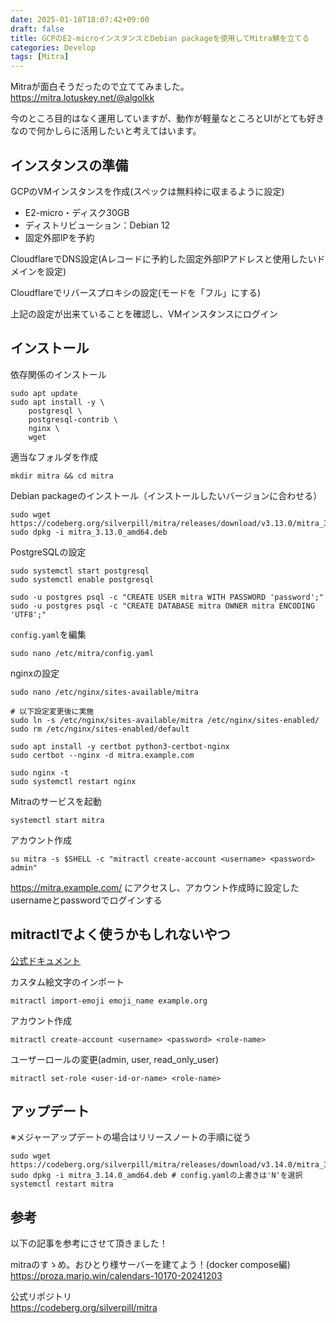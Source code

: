```yaml
---
date: 2025-01-18T18:07:42+09:00
draft: false
title: GCPのE2-microインスタンスとDebian packageを使用してMitra鯖を立てる
categories: Develop
tags: [Mitra]
---
```

Mitraが面白そうだったので立ててみました。  
https://mitra.lotuskey.net/@algolkk  

今のところ目的はなく運用していますが、動作が軽量なところとUIがとても好きなので何かしらに活用したいと考えてはいます。

## インスタンスの準備

GCPのVMインスタンスを作成(スペックは無料枠に収まるように設定)
- E2-micro・ディスク30GB
- ディストリビューション：Debian 12
- 固定外部IPを予約

CloudflareでDNS設定(Aレコードに予約した固定外部IPアドレスと使用したいドメインを設定)

Cloudflareでリバースプロキシの設定(モードを「フル」にする)

上記の設定が出来ていることを確認し、VMインスタンスにログイン

## インストール

依存関係のインストール
```
sudo apt update
sudo apt install -y \
    postgresql \
    postgresql-contrib \
    nginx \
    wget
```

適当なフォルダを作成
```
mkdir mitra && cd mitra
```

Debian packageのインストール（インストールしたいバージョンに合わせる）
```
sudo wget https://codeberg.org/silverpill/mitra/releases/download/v3.13.0/mitra_3.13.0_amd64.deb
sudo dpkg -i mitra_3.13.0_amd64.deb
```

PostgreSQLの設定
```
sudo systemctl start postgresql
sudo systemctl enable postgresql

sudo -u postgres psql -c "CREATE USER mitra WITH PASSWORD 'password';"
sudo -u postgres psql -c "CREATE DATABASE mitra OWNER mitra ENCODING 'UTF8';"
```

`config.yaml`を編集
```
sudo nano /etc/mitra/config.yaml
```

nginxの設定
```
sudo nano /etc/nginx/sites-available/mitra

# 以下設定変更後に実施
sudo ln -s /etc/nginx/sites-available/mitra /etc/nginx/sites-enabled/
sudo rm /etc/nginx/sites-enabled/default

sudo apt install -y certbot python3-certbot-nginx
sudo certbot --nginx -d mitra.example.com

sudo nginx -t
sudo systemctl restart nginx
```

Mitraのサービスを起動
```
systemctl start mitra
```

アカウント作成
```
su mitra -s $SHELL -c "mitractl create-account <username> <password> admin"
```

https://mitra.example.com/ にアクセスし、アカウント作成時に設定したusernameとpasswordでログインする

## mitractlでよく使うかもしれないやつ

[公式ドキュメント](https://codeberg.org/silverpill/mitra/src/branch/main/docs/mitractl.md)

カスタム絵文字のインポート
```
mitractl import-emoji emoji_name example.org
```

アカウント作成
```
mitractl create-account <username> <password> <role-name>
```

ユーザーロールの変更(admin, user, read_only_user)
```
mitractl set-role <user-id-or-name> <role-name>
```


## アップデート

※メジャーアップデートの場合はリリースノートの手順に従う

```
sudo wget https://codeberg.org/silverpill/mitra/releases/download/v3.14.0/mitra_3.14.0_amd64.deb
sudo dpkg -i mitra_3.14.0_amd64.deb # config.yamlの上書きは'N'を選択
systemctl restart mitra
```

## 参考

以下の記事を参考にさせて頂きました！  

mitraのすゝめ。おひとり様サーバーを建てよう！(docker compose編)  
https://proza.marjo.win/calendars-10170-20241203

公式リポジトリ  
https://codeberg.org/silverpill/mitra